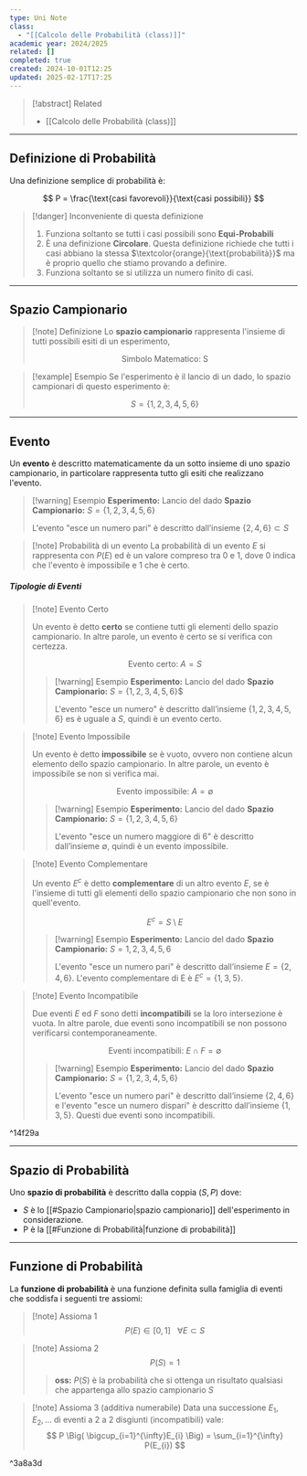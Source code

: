 ```yaml
---
type: Uni Note
class:
  - "[[Calcolo delle Probabilità (class)]]"
academic year: 2024/2025
related: []
completed: true
created: 2024-10-01T12:25
updated: 2025-02-17T17:25
---
```

>[!abstract] Related
>- [[Calcolo delle Probabilità (class)]]

---
## Definizione di Probabilità


Una definizione semplice di probabilità è:

$$
P = \frac{\text{casi favorevoli}}{\text{casi possibili}}
$$

>[!danger] Inconveniente di questa definizione
>1. Funziona soltanto se tutti i casi possibili sono **Equi-Probabili**
>2. È una definizione **Circolare**. Questa definizione richiede che tutti i casi abbiano la stessa $\textcolor{orange}{\text{probabilità}}$ ma è proprio quello che stiamo provando a definire.
>3. Funziona soltanto se si utilizza un numero finito di casi.

---
## Spazio Campionario

>[!note] Definizione
>Lo **spazio campionario** rappresenta l'insieme di tutti possibili esiti di un esperimento,
>
>$$
>\text{Simbolo Matematico: S}
>$$

>[!example] Esempio
>Se l'esperimento è il lancio di un dado, lo spazio campionari di questo esperimento è:
>
>$$
>S = \{ 1,2,3,4,5,6 \}
>$$

---
## Evento

Un **evento** è descritto matematicamente da un sotto insieme di uno spazio campionario, in particolare rappresenta tutto gli esiti che realizzano l'evento.

>[!warning] Esempio
>**Esperimento:** Lancio del dado
>**Spazio Campionario:** $S = \{ 1,2,3,4,5,6 \}$
>
>L'evento "esce un numero pari" è descritto dall’insieme $\{ 2,4,6 \} \subset S$

>[!note] Probabilità di un evento
>La probabilità di un evento $E$ si rappresenta con $P(E)$ ed è un valore compreso tra 0 e 1, dove 0 indica che l'evento è impossibile e 1 che è certo.

##### Tipologie di Eventi

>[!note] Evento Certo
>
>Un evento è detto **certo** se contiene tutti gli elementi dello spazio campionario. In altre parole, un evento è certo se si verifica con certezza.
>
>$$
>\text{Evento certo: } A = S
>$$
>
>> [!warning] Esempio
>>  **Esperimento:** Lancio del dado 
>>  **Spazio Campionario:** $S=\{1,2,3,4,5,6 \}$$
>>
>> L'evento "esce un numero" è descritto dall’insieme $\{1,2,3,4,5,6\}$ es è uguale a $S$, quindi è un evento certo.

>[!note] Evento Impossibile
>
>Un evento è detto **impossibile** se è vuoto, ovvero non contiene alcun elemento dello spazio campionario. In altre parole, un evento è impossibile se non si verifica mai.
>
>$$
>\text{Evento impossibile: } A = \emptyset
>$$
>
>> [!warning] Esempio 
>> **Esperimento:** Lancio del dado 
>> **Spazio Campionario:** $S=\{1,2,3,4,5,6\}$
>> 
>> L'evento "esce un numero maggiore di 6" è descritto dall’insieme $\emptyset$, quindi è un evento impossibile.

>[!note] Evento Complementare
>
>Un evento $E^{c}$ è detto **complementare** di un altro evento $E$, se è l'insieme di tutti gli elementi dello spazio campionario che non sono in quell'evento.
>
>$$
>E^{c} = S \setminus E
>$$
>
>> [!warning] Esempio 
>> **Esperimento:** Lancio del dado 
>> **Spazio Campionario:** $S={1,2,3,4,5,6}$
>> 
>> L'evento "esce un numero pari" è descritto dall’insieme $E=\{2,4,6\}$. L'evento complementare di E è $E^c =\{1,3,5\}$.

>[!note] Evento Incompatibile
>
>Due eventi $E$ ed $F$ sono detti **incompatibili** se la loro intersezione è vuota. In altre parole, due eventi sono incompatibili se non possono verificarsi contemporaneamente.
>
>$$
>\text{Eventi incompatibili: } E \cap F = \emptyset
>$$
>
>> [!warning] Esempio 
>> **Esperimento:** Lancio del dado 
>> **Spazio Campionario:** $S=\{1,2,3,4,5,6\}$
>> 
>> L'evento "esce un numero pari" è descritto dall’insieme $\{2,4,6\}$ e l'evento "esce un numero dispari" è descritto dall’insieme $\{1,3,5\}$. Questi due eventi sono incompatibili.

^14f29a

---
## Spazio di Probabilità

Uno **spazio di probabilità** è descritto dalla coppia $(S, P)$ dove:
- $S$ è lo [[#Spazio Campionario|spazio campionario]] dell'esperimento in considerazione.
- P è la [[#Funzione di Probabilità|funzione di probabilità]]

---
## Funzione di Probabilità

La **funzione di probabilità** è una funzione definita sulla famiglia di eventi che soddisfa i seguenti tre assiomi:

>[!note] Assioma 1
>$$
>P(E) \in [0,1] \ \ \ \forall E \subset  S 
>$$

>[!note] Assioma 2
>$$
> P(S) = 1
>$$
>
>>**oss:** $P(S)$ è la probabilità che si ottenga un risultato qualsiasi che appartenga allo spazio campionario $S$

>[!note] Assioma 3 (additiva numerabile)
>Data una successione $E_{1},E_{2}, \dots$ di eventi a 2 a 2 disgiunti (incompatibili) vale:
>$$
>P \Big( \bigcup_{i=1}^{\infty}E_{i} \Big) = \sum_{i=1}^{\infty} P(E_{i})
>$$

^3a8a3d

